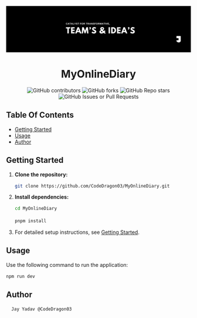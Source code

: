 <div align="center">
   <img src="./.diagrams/resources/Poster.jpeg" alt="Poster" />
</div>

<h1 align="center">MyOnlineDiary</h1>

<div align="center">
<img src="https://img.shields.io/github/contributors/CodeDragon03/MyOnlineDiary?style=for-the-badge&logo=github&color=green" alt="GitHub contributors" />
<img src="https://img.shields.io/github/forks/CodeDragon03/MyOnlineDiary?style=for-the-badge&logo=github&color=green" alt="GitHub forks" />
<img src="https://img.shields.io/github/stars/CodeDragon03/MyOnlineDiary?style=for-the-badge&logo=github&color=green" alt="GitHub Repo stars" />
<img src="https://img.shields.io/github/issues/CodeDragon03/MyOnlineDiary?style=for-the-badge&logo=github&color=green" alt="GitHub Issues or Pull Requests" />
</div>

<h2>Table Of Contents</h2>

- [Getting Started](#getting-started)
- [Usage](#usage)
- [Author](#author)

<h2>Getting Started</h2>

1. **Clone the repository:**
   ```bash
   git clone https://github.com/CodeDragon03/MyOnlineDiary.git
   ```
2. **Install dependencies:**

   ```bash
   cd MyOnlineDiary

   pnpm install
   ```

3. For detailed setup instructions, see [Getting Started](#getting-started).

<h2>Usage</h2>

Use the following command to run the application:

```bash
npm run dev
```

<h2>Author</h2>

      Jay Yadav @CodeDragon03

